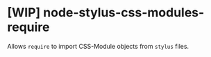 # [WIP] node-stylus-css-modules-require
Allows `require` to import CSS-Module objects from `stylus` files.
